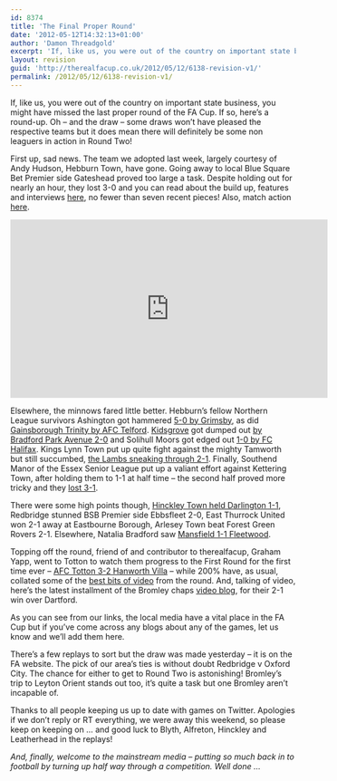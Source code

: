 ```yaml
---
id: 8374
title: 'The Final Proper Round'
date: '2012-05-12T14:32:13+01:00'
author: 'Damon Threadgold'
excerpt: 'If, like us, you were out of the country on important state business, you might have missed the last proper round of the FA Cup. If so, here''s a round-up. Oh - and the draw ...'
layout: revision
guid: 'http://therealfacup.co.uk/2012/05/12/6138-revision-v1/'
permalink: /2012/05/12/6138-revision-v1/
---
```


If, like us, you were out of the country on important state business, you might have missed the last proper round of the FA Cup. If so, here’s a round-up. Oh – and the draw – some draws won’t have pleased the respective teams but it does mean there will definitely be some non leaguers in action in Round Two!

First up, sad news. The team we adopted last week, largely courtesy of Andy Hudson, Hebburn Town, have gone. Going away to local Blue Square Bet Premier side Gateshead proved too large a task. Despite holding out for nearly an hour, they lost 3-0 and you can read about the build up, features and interviews [here](http://therealfacup.co.uk/?s=hebburn+town&submit.x=0&submit.y=0), no fewer than seven recent pieces! Also, match action [here](http://www.northernleaguefootball.co.uk/index.php/videos/93-videos/167-hebburn-in-fa-cup-exit).

<iframe frameborder="0" height="315" src="http://www.youtube.com/embed/YQW8SFDJKIs" width="560"></iframe>

Elsewhere, the minnows fared little better. Hebburn’s fellow Northern League survivors Ashington got hammered [5-0 by Grimsby](http://codalmighty.com/site/ca.php?page=1112/ashington-h-fac/stats&return_to=1112/ashington-h-fac), as did [Gainsborough Trinity by AFC Telford](http://audioboo.fm/boos/524134-gainsborough-trinity-steve-housham-postmatch). [Kidsgrove](http://stickypalms.blogspot.com/2011/10/kidsgrove-athletic-0-bradford-park.html) got dumped out [by Bradford Park Avenue 2-0](http://northernfootball.blogspot.com/2011/10/kidsgrove-athletic-0-bradford-park.html) and Solihull Moors got edged out [1-0 by FC Halifax](http://www.halifaxcourier.co.uk/sport/fc-halifax-town/shaymen_through_to_first_round_1_3921156?). Kings Lynn Town put up quite fight against the mighty Tamworth but still succumbed, [the Lambs sneaking through 2-1](http://www.edp24.co.uk/sport/kings-lynn-fc/fa_cup_tamworth_2_king_s_lynn_town_1_1_1112437). Finally, Southend Manor of the Essex Senior League put up a valiant effort against Kettering Town, after holding them to 1-1 at half time – the second half proved more tricky and they [lost 3-1](http://thisisntkettering.wordpress.com/2011/10/30/the_road_to_wembley_fa_cup_kettering_town_southend_manor_jp_marna_leon_mckenzie/).

There were some high points though, [Hinckley Town held Darlington 1-1](http://www.thenorthernecho.co.uk/sport/9334010.Quakers_held_by_Hinckley/?), Redbridge stunned BSB Premier side Ebbsfleet 2-0, East Thurrock United won 2-1 away at Eastbourne Borough, Arlesey Town beat Forest Green Rovers 2-1. Elsewhere, Natalia Bradford saw [Mansfield 1-1 Fleetwood](http://nataliajbradford.wordpress.com/2011/10/30/honours-even-mansfield-town-a-fa-cup-4th-qualifying-round/).

Topping off the round, friend of and contributor to therealfacup, Graham Yapp, went to Totton to watch them progress to the First Round for the first time ever – [AFC Totton 3-2 Hanworth Villa](http://modushopperrandom.blogspot.com/2011/10/totton-up-prize-money.html) – while 200% have, as usual, collated some of the [best bits of video](http://www.twohundredpercent.net/?p=15920) from the round. And, talking of video, here’s the latest installment of the Bromley chaps [video blog](http://www.youtube.com/watch?v=I77hluobsJ0&feature=youtu.be), for their 2-1 win over Dartford.

As you can see from our links, the local media have a vital place in the FA Cup but if you’ve come across any blogs about any of the games, let us know and we’ll add them here.

There’s a few replays to sort but the draw was made yesterday – it is on the FA website. The pick of our area’s ties is without doubt Redbridge v Oxford City. The chance for either to get to Round Two is astonishing! Bromley’s trip to Leyton Orient stands out too, it’s quite a task but one Bromley aren’t incapable of.

Thanks to all people keeping us up to date with games on Twitter. Apologies if we don’t reply or RT everything, we were away this weekend, so please keep on keeping on … and good luck to Blyth, Alfreton, Hinckley and Leatherhead in the replays!

*And, finally, welcome to the mainstream media – putting so much back in to football by turning up half way through a competition. Well done …*